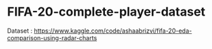 # FIFA-20-complete-player-dataset

Dataset : https://www.kaggle.com/code/ashaabrizvi/fifa-20-eda-comparison-using-radar-charts
